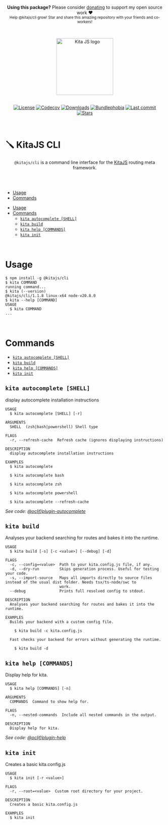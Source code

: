 <p align="center">
   <b>Using this package?</b> Please consider <a href="https://github.com/sponsors/arthurfiorette" target="_blank">donating</a> to support my open source work ❤️
  <br />
  <sup>
   Help @kitajs/cli grow! Star and share this amazing repository with your friends and co-workers!
  </sup>
</p>

<br />

<p align="center" >
  <a href="https://kita.js.org" target="_blank" rel="noopener noreferrer">
    <img src="https://kita.js.org/logo.png" width="180" alt="Kita JS logo" />
  </a>
</p>

<br />

<div align="center">
  <a title="MIT license" target="_blank" href="https://github.com/kitajs/kitajs/blob/master/LICENSE"><img alt="License" src="https://img.shields.io/github/license/kitajs/kitajs"></a>
  <a title="Codecov" target="_blank" href="https://app.codecov.io/gh/kitajs/kitajs"><img alt="Codecov" src="https://img.shields.io/codecov/c/github/kitajs/kitajs?token=ML0KGCU0VM"></a>
  <a title="NPM Package" target="_blank" href="https://www.npmjs.com/package/@kitajs/cli"><img alt="Downloads" src="https://img.shields.io/npm/dw/@kitajs/cli?style=flat"></a>
  <a title="Bundle size" target="_blank" href="https://bundlephobia.com/package/@kitajs/cli@latest"><img alt="Bundlephobia" src="https://img.shields.io/bundlephobia/minzip/@kitajs/cli/latest?style=flat"></a>
  <a title="Last Commit" target="_blank" href="https://github.com/kitajs/kitajs/commits/master"><img alt="Last commit" src="https://img.shields.io/github/last-commit/kitajs/kitajs"></a>
  <a href="https://github.com/kitajs/kitajs/stargazers"><img src="https://img.shields.io/github/stars/kitajs/kitajs?logo=github&label=Stars" alt="Stars"></a>
</div>

<br />
<br />

<h1>🪛 KitaJS CLI</h1>

<p align="center">
  <code>@kitajs/cli</code> is a command line interface for the  <a href="https://kita.js.org" target="_blank">KitaJS</a> routing meta framework.
  <br />
  <br />
</p>

<br />

<!-- toc -->

- [Usage](#usage)
- [Commands](#commands)
<!-- tocstop -->

* [Usage](#usage)
* [Commands](#commands)
  - [`kita autocomplete [SHELL]`](#kita-autocomplete-shell)
  - [`kita build`](#kita-build)
  - [`kita help [COMMANDS]`](#kita-help-commands)
  - [`kita init`](#kita-init)

<br />

# Usage

<!-- usage -->

```sh-session
$ npm install -g @kitajs/cli
$ kita COMMAND
running command...
$ kita (--version)
@kitajs/cli/1.1.8 linux-x64 node-v20.8.0
$ kita --help [COMMAND]
USAGE
  $ kita COMMAND
...
```

<!-- usagestop -->

<br />

# Commands

<!-- commands -->

- [`kita autocomplete [SHELL]`](#kita-autocomplete-shell)
- [`kita build`](#kita-build)
- [`kita help [COMMANDS]`](#kita-help-commands)
- [`kita init`](#kita-init)

## `kita autocomplete [SHELL]`

display autocomplete installation instructions

```
USAGE
  $ kita autocomplete [SHELL] [-r]

ARGUMENTS
  SHELL  (zsh|bash|powershell) Shell type

FLAGS
  -r, --refresh-cache  Refresh cache (ignores displaying instructions)

DESCRIPTION
  display autocomplete installation instructions

EXAMPLES
  $ kita autocomplete

  $ kita autocomplete bash

  $ kita autocomplete zsh

  $ kita autocomplete powershell

  $ kita autocomplete --refresh-cache
```

_See code:
[@oclif/plugin-autocomplete](https://github.com/oclif/plugin-autocomplete/blob/v2.3.10/src/commands/autocomplete/index.ts)_

## `kita build`

Analyses your backend searching for routes and bakes it into the runtime.

```
USAGE
  $ kita build [-s] [-c <value>] [--debug] [-d]

FLAGS
  -c, --config=<value>  Path to your kita.config.js file, if any.
  -d, --dry-run         Skips generation process. Useful for testing your code.
  -s, --import-source   Maps all imports directly to source files instead of the usual dist folder. Needs tsx/ts-node/swc to
                        work.
  --debug               Prints full resolved config to stdout.

DESCRIPTION
  Analyses your backend searching for routes and bakes it into the runtime.

EXAMPLES
  Builds your backend with a custom config file.

    $ kita build -c kita.config.js

  Fast checks your backend for errors without generating the runtime.

    $ kita build -d
```

## `kita help [COMMANDS]`

Display help for kita.

```
USAGE
  $ kita help [COMMANDS] [-n]

ARGUMENTS
  COMMANDS  Command to show help for.

FLAGS
  -n, --nested-commands  Include all nested commands in the output.

DESCRIPTION
  Display help for kita.
```

_See code: [@oclif/plugin-help](https://github.com/oclif/plugin-help/blob/v6.0.3/src/commands/help.ts)_

## `kita init`

Creates a basic kita.config.js

```
USAGE
  $ kita init [-r <value>]

FLAGS
  -r, --root=<value>  Custom root directory for your project.

DESCRIPTION
  Creates a basic kita.config.js

EXAMPLES
  $ kita init
```

<!-- commandsstop -->

<br />
